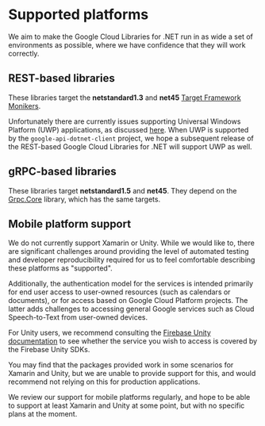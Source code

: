 # Supported platforms

We aim to make the Google Cloud Libraries for .NET run in as wide a
set of environments as possible, where we have confidence that they
will work correctly.

## REST-based libraries

These libraries target the **netstandard1.3** and **net45** [Target
Framework
Monikers](https://docs.microsoft.com/en-us/nuget/schema/target-frameworks).

Unfortunately there are currently issues supporting Universal
Windows Platform (UWP) applications, as discussed
[here](https://github.com/google/google-api-dotnet-client/issues/787).
When UWP is supported by the `google-api-dotnet-client` project, we
hope a subsequent release of the REST-based Google Cloud Libraries
for .NET will support UWP as well.

## gRPC-based libraries

These libraries target **netstandard1.5** and **net45**. They depend
on the [Grpc.Core](https://www.nuget.org/packages/Grpc.Core)
library, which has the same targets.

## Mobile platform support

We do not currently support Xamarin or Unity. While we would like
to, there are significant challenges around providing the level of
automated testing and developer reproducibility required for us to
feel comfortable describing these platforms as "supported".

Additionally, the authentication model for the services is intended
primarily for end user access to user-owned resources (such as
calendars or documents), or for access based on Google Cloud
Platform projects. The latter adds challenges to accessing general
Google services such as Cloud Speech-to-Text from user-owned devices.

For Unity users, we recommend consulting the [Firebase Unity
documentation](https://firebase.google.com/docs/unity/setup) to see
whether the service you wish to access is covered by the Firebase Unity
SDKs.

You may find that the packages provided work in some scenarios for
Xamarin and Unity, but we are unable to provide support for this,
and would recommend not relying on this for production applications.

We review our support for mobile platforms regularly, and hope to be
able to support at least Xamarin and Unity at some point, but with
no specific plans at the moment.
